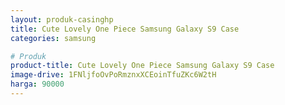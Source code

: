 ```yaml
---
layout: produk-casinghp
title: Cute Lovely One Piece Samsung Galaxy S9 Case
categories: samsung

# Produk
product-title: Cute Lovely One Piece Samsung Galaxy S9 Case
image-drive: 1FNljfoOvPoRmznxXCEoinTfuZKc6W2tH
harga: 90000
---
```

